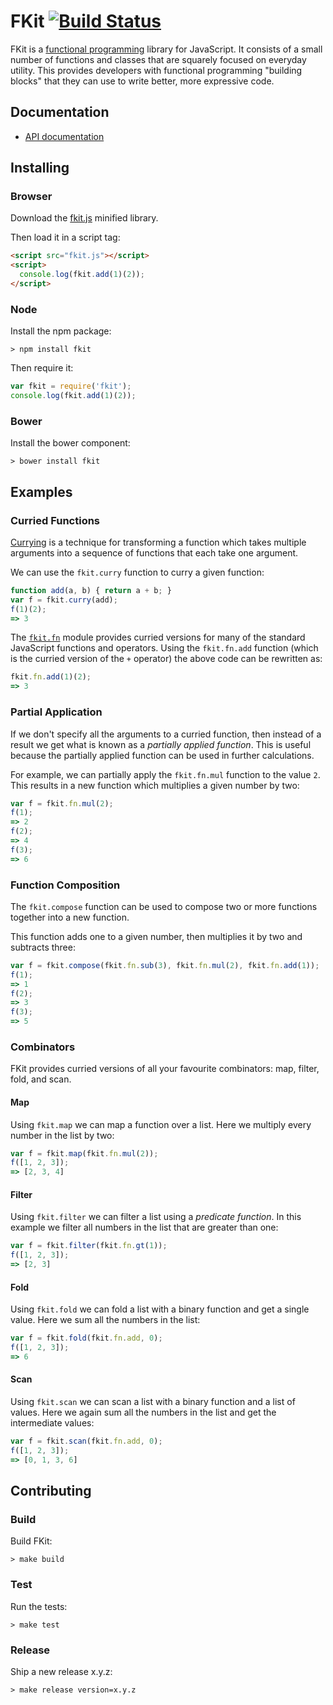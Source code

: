# FKit [![Build Status](https://travis-ci.org/nullobject/fkit.svg?branch=master)](https://travis-ci.org/nullobject/fkit)

FKit is a [functional
programming](http://en.wikipedia.org/wiki/Functional_programming) library for
JavaScript. It consists of a small number of functions and classes that are
squarely focused on everyday utility. This provides developers with functional
programming "building blocks" that they can use to write better, more
expressive code.

## Documentation

* [API documentation](http://nullobject.github.io/fkit/)

## Installing

### Browser

Download the [fkit.js](https://raw.githubusercontent.com/nullobject/fkit/master/dist/fkit.js) minified library.

Then load it in a script tag:

```html
<script src="fkit.js"></script>
<script>
  console.log(fkit.add(1)(2));
</script>
```

### Node

Install the npm package:

```
> npm install fkit
```

Then require it:

```js
var fkit = require('fkit');
console.log(fkit.add(1)(2));
```

### Bower

Install the bower component:

```
> bower install fkit
```

## Examples

### Curried Functions

[Currying](http://en.wikipedia.org/wiki/Currying) is a technique for
transforming a function which takes multiple arguments into a sequence of
functions that each take one argument.

We can use the `fkit.curry` function to curry a given function:

```js
function add(a, b) { return a + b; }
var f = fkit.curry(add);
f(1)(2);
=> 3
```

The [`fkit.fn`](http://nullobject.github.io/fkit/module-fn.html) module
provides curried versions for many of the standard JavaScript functions and
operators. Using the `fkit.fn.add` function (which is the curried version of
the `+` operator) the above code can be rewritten as:

```js
fkit.fn.add(1)(2);
=> 3
```

### Partial Application

If we don't specify all the arguments to a curried function, then instead of a
result we get what is known as a *partially applied function*. This is useful
because the partially applied function can be used in further calculations.

For example, we can partially apply the `fkit.fn.mul` function to the value
`2`. This results in a new function which multiplies a given number by two:

```js
var f = fkit.fn.mul(2);
f(1);
=> 2
f(2);
=> 4
f(3);
=> 6
```

### Function Composition

The `fkit.compose` function can be used to compose two or more functions
together into a new function.

This function adds one to a given number, then multiplies it by two and
subtracts three:

```js
var f = fkit.compose(fkit.fn.sub(3), fkit.fn.mul(2), fkit.fn.add(1));
f(1);
=> 1
f(2);
=> 3
f(3);
=> 5
```

### Combinators

FKit provides curried versions of all your favourite combinators: map, filter, fold, and scan.

#### Map

Using `fkit.map` we can map a function over a list. Here we multiply every
number in the list by two:

```js
var f = fkit.map(fkit.fn.mul(2));
f([1, 2, 3]);
=> [2, 3, 4]
```

#### Filter

Using `fkit.filter` we can filter a list using a *predicate function*. In this
example we filter all numbers in the list that are greater than one:

```js
var f = fkit.filter(fkit.fn.gt(1));
f([1, 2, 3]);
=> [2, 3]
```

#### Fold

Using `fkit.fold` we can fold a list with a binary function and get a single
value. Here we sum all the numbers in the list:

```js
var f = fkit.fold(fkit.fn.add, 0);
f([1, 2, 3]);
=> 6
```

#### Scan

Using `fkit.scan` we can scan a list with a binary function and a list of
values. Here we again sum all the numbers in the list and get the intermediate
values:

```js
var f = fkit.scan(fkit.fn.add, 0);
f([1, 2, 3]);
=> [0, 1, 3, 6]
```

## Contributing

### Build

Build FKit:

```
> make build
```

### Test

Run the tests:

```
> make test
```

### Release

Ship a new release x.y.z:

```
> make release version=x.y.z
```
